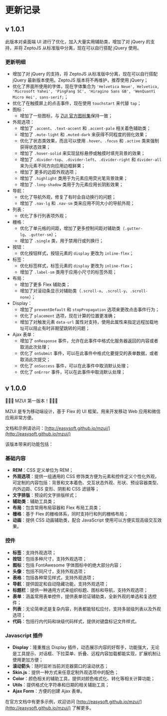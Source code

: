 # 更新记录

## v 1.0.1

此版本对桌面端 UI 进行了优化，加入大量实用辅助类，增加了对 jQuery 的支持，并将 ZeptoJS 从标准版中分离，现在可以自行搭配 jQuery 使用。

### 更新明细

+ 增加了对 jQuery 的支持，将 ZeptoJS 从标准版中分离，现在可以自行搭配 jQuery 最新版本使用。ZeptoJS 版本将不再维护，推荐使用 jQuery；
+ 优化了界面所使用的字体，现在字体集合为 `'Helvetica Neue', Helvetica, 'Microsoft Yahei', 'PingFang SC', 'Hiragino Sans GB', 'WenQuanYi Micro Hei', sans-serif;`；
+ 优化了在触摸屏上的点击事件，现在使用 `touchstart` 来代替 `tap`；
+ 图标：
  * 增加了一些图标，与 <a href="http://zui.sexy/#control/icon" target="_blank">ZUI 官方图标集</a>保持一致；
+ 外观选项：
  * 增加了 `.accent`、`.text-accent` 和 `.accent-pale` 相关着色辅助类；
  * 增加了 `.mute-light` 和 `.muted-dark` 来获得不同程度的弱化效果；
  * 优化了状态类效果，而且可以使用 `.hover`、`.focus` 和 `.active` 类来强制获得状态效果；
  * 增加了 `.hover-solid` 来实现鼠标悬停或触摸时填充背景的效果；
  * 增加了 `.divider-top`、`.divider-left`、`.divider-right` 和 `divider-all` 来为元素不同方向应用边框鲜果；
  * 增加了 更多的边距外观选项；
  * 增加了 `.highlight` 类用于为元素应用荧光笔背景效果；
  * 增加了 `.long-shadow` 类用于为元素应用长阴影效果；
+ 导航：
  * 优化了导航外观，修复了有时会自动换行的问题；
  * 增加了 `.nav-lg` 和 `.nav-sm` 类来应用不同大小的导航外观；
+ 列表：
  * 优化了多行列表项外观；
+ 栅格：
  * 优化了单元格的间距，增加了更多控制间距对辅助类（`.gutter-lg`、`.gutter-sm`）；
  * 增加了 `.single` 类，用于禁用行或列换行；
+ 按钮：
  * 优化按钮样式，按钮元素的 `display` 更改为 `inline-flex`；
+ 标签：
  * 优化标签样式，标签元素的 `display` 更改为 `inline-flex`；
  * 增加了 `.label-sm` 类用于应用小尺寸的标签外观；
+ 布局：
  * 增加了更多 Flex 辅助类；
  * 增加了对滚动条显示对辅助类（`.scroll-x`、`.scroll-y`、`.scroll-none`）；
+ Display：
  * 增加了 `preventDefault` 和 `stopPropagation` 选项来更改点击事件行为；
  * 优化了 `placement` 选项，现在计算的位置更准确；
  * 增加了对触发元素 `data-url` 属性对支持，使用此属性来指定远程加载地址可以阻止有时非期望跳转的问题；
+ Ajax 表单：
  * 增加了 `onResponse` 事件，允许在此事件中格式化服务器返回的内容或者取消此次处理；
  * 优化了 `onSubmit` 事件，可以在此事件中格式化要提交的表单数据，或者取消此次提交；
  * 优化了 `onSuccess` 事件，可以在此事件中取消默认处理；
  * 优化了 `onError` 事件，可以在此事件中取消默认处理；


## v 1.0.0

🎈🎈🎈 MZUI 第一版本！🎈🎈🎈

MZUI 是专为移动端设计，基于 Flex 的 UI 框架。用来开发移动 Web 应用和微信应用非常方便。

文档和示例请访问：[http://easysoft.github.io/mzui/](http://easysoft.github.io/mzui/)

该版本带来的功能包括：

### 基础内容

 * **REM**：CSS 定义单位为 REM；
 * **外观选项**：提供一组通用的 CSS 修饰类方便为元素和控件定义个性化外观，可定制的内容包括：背景和文本着色、交互状态外观、形状、预设容器类型、内外边距、CSS 变形、阴影和 CSS 滤镜等；
 * **文字排版**：预设的文字排版样式；
 * **辅助类**：辅助工具类；
 * **布局**：包含常用布局容器和 Flex 布局工具类；
 * **栅格**：基于 Flex 的栅格体系，同时支持行和列的栅格布局；
 * **动画**：提供 CSS 动画辅助类，配合 JavaScript 使用可以方便实现高级交互效果。

### 控件

 * **标签**：支持外观选项；
 * **按钮**：包括多种尺寸，支持外观选项；
 * **图标**：包括 FontAwesome 字体图标中的绝大部分内容；
 * **头像**：包括不同尺寸，支持外观选项；
 * **表格**：包括各种常见样式，支持外观选项；
 * **导航**：提供固定和自动隐藏功能，支持外观选项；
 * **标题栏**：提供一种通用方式来组织标题、图标和导航，支持外观选项；
 * **表单**：涵盖常用表单控件，提供表单验证辅助类，全新外观的单选和复选控件；
 * **列表**：无论简单还是复杂内容，列表都能轻松应付，支持多层级列表以及外观选项；
 * **代码**：包括行内代码和块级代码样式，提供对键盘标记文件样式。

### Javascript 插件

 * **Display**：隆重推出 Display 插件，动态展示内容的好帮手，功能强大，无论是工具提示、对话框、下拉菜单、折叠、远程内容加载都能实现，扩展机制让使用更加方便；
 * **滚动箭头**：随时监听当前浏览器窗口的滚动状态；
 * **Skin.js**：提供一种方式来任意定制外观选项中的配色；
 * **Color**：颜色相关的辅助工具，提供对颜色格式化、转化等相关计算功能；
 * **Utils**：提供格式化字符串和日期的相关辅助工具；
 * **Ajax Form**：方便的创建 Ajax 表单。

在官方文档中有更多示例，欢迎访问 [http://easysoft.github.io/mzui/](http://easysoft.github.io/mzui/) 了解更多。
